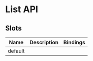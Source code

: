 # List API

## Slots

| Name    | Description | Bindings |
| ------- | ----------- | -------- |
| default |             |          |
